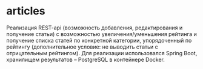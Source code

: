# articles
Реализация REST-api (возможность добавления, редактирования и получение статьи) с возможностью увеличения/уменьшения рейтинга и получение списка статей по конкретной категории, упорядоченный по рейтингу (дополнительное условие: не выводить статьи с отрицательным рейтингом). Для реализации использовался Spring Boot, хранилищем результатов – PostgreSQL в контейнере Docker.
